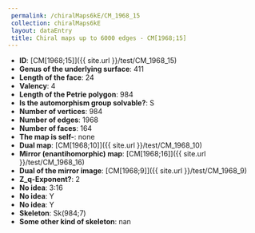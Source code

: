 ```yaml
--- 
 permalink: /chiralMaps6kE/CM_1968_15 
 collection: chiralMaps6kE
 layout: dataEntry
 title: Chiral maps up to 6000 edges - CM[1968;15]
---
```


- **ID**: [CM[1968;15]]({{ site.url }}/test/CM_1968_15)
- **Genus of the underlying surface**: 411
- **Length of the face**: 24
- **Valency**: 4
- **Length of the Petrie polygon**: 984
- **Is the automorphism group solvable?**: S
- **Number of vertices**: 984
- **Number of edges**: 1968
- **Number of faces**: 164
- **The map is self-**: none
- **Dual map**: [CM[1968;10]]({{ site.url }}/test/CM_1968_10)
- **Mirror (enantihomorphic) map**: [CM[1968;16]]({{ site.url }}/test/CM_1968_16)
- **Dual of the mirror image**: [CM[1968;9]]({{ site.url }}/test/CM_1968_9)
- **Z_q-Exponent?**: 2
- **No idea**:  3:16
- **No idea**: Y
- **No idea**: Y
- **Skeleton**: Sk(984;7)
- **Some other kind of skeleton**: nan
